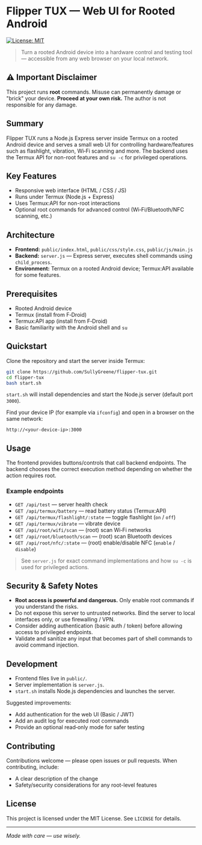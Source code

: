 # Flipper TUX — Web UI for Rooted Android

[![License: MIT](https://img.shields.io/badge/License-MIT-blue.svg)](LICENSE)

> Turn a rooted Android device into a hardware control and testing tool — accessible from any web browser on your local network.

## ⚠️ Important Disclaimer

This project runs **root** commands. Misuse can permanently damage or "brick" your device. **Proceed at your own risk.** The author is not responsible for any damage.

## Summary

Flipper TUX runs a Node.js Express server inside Termux on a rooted Android device and serves a small web UI for controlling hardware/features such as flashlight, vibration, Wi‑Fi scanning and more. The backend uses the Termux API for non-root features and `su -c` for privileged operations.

## Key Features

* Responsive web interface (HTML / CSS / JS)
* Runs under Termux (Node.js + Express)
* Uses Termux\:API for non-root interactions
* Optional root commands for advanced control (Wi‑Fi/Bluetooth/NFC scanning, etc.)

## Architecture

* **Frontend:** `public/index.html`, `public/css/style.css`, `public/js/main.js`
* **Backend:** `server.js` — Express server, executes shell commands using `child_process`.
* **Environment:** Termux on a rooted Android device; Termux\:API available for some features.

## Prerequisites

* Rooted Android device
* Termux (install from F‑Droid)
* Termux\:API app (install from F‑Droid)
* Basic familiarity with the Android shell and `su`

## Quickstart

Clone the repository and start the server inside Termux:

```bash
git clone https://github.com/SullyGreene/flipper-tux.git
cd flipper-tux
bash start.sh
```

`start.sh` will install dependencies and start the Node.js server (default port `3000`).

Find your device IP (for example via `ifconfig`) and open in a browser on the same network:

```
http://<your-device-ip>:3000
```

## Usage

The frontend provides buttons/controls that call backend endpoints. The backend chooses the correct execution method depending on whether the action requires root.

### Example endpoints

* `GET /api/test` — server health check
* `GET /api/termux/battery` — read battery status (Termux\:API)
* `GET /api/termux/flashlight/:state` — toggle flashlight (`on` / `off`)
* `GET /api/termux/vibrate` — vibrate device
* `GET /api/root/wifi/scan` — (root) scan Wi‑Fi networks
* `GET /api/root/bluetooth/scan` — (root) scan Bluetooth devices
* `GET /api/root/nfc/:state` — (root) enable/disable NFC (`enable` / `disable`)

> See `server.js` for exact command implementations and how `su -c` is used for privileged actions.

## Security & Safety Notes

* **Root access is powerful and dangerous.** Only enable root commands if you understand the risks.
* Do not expose this server to untrusted networks. Bind the server to local interfaces only, or use firewalling / VPN.
* Consider adding authentication (basic auth / token) before allowing access to privileged endpoints.
* Validate and sanitize any input that becomes part of shell commands to avoid command injection.

## Development

* Frontend files live in `public/`.
* Server implementation is `server.js`.
* `start.sh` installs Node.js dependencies and launches the server.

Suggested improvements:

* Add authentication for the web UI (Basic / JWT)
* Add an audit log for executed root commands
* Provide an optional read‑only mode for safer testing

## Contributing

Contributions welcome — please open issues or pull requests. When contributing, include:

* A clear description of the change
* Safety/security considerations for any root-level features

## License

This project is licensed under the MIT License. See `LICENSE` for details.

---

*Made with care — use wisely.*
